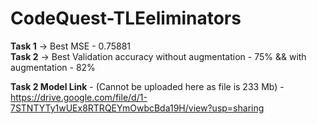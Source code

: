 # CodeQuest-TLEeliminators


<b>Task 1</b> -> Best MSE - 0.75881 </br>
<b>Task 2</b> -> Best Validation accuracy without augmentation - 75%  &&  with augmentation - 82%


<b>Task 2 Model Link</b> - (Cannot be uploaded here as file is 233 Mb) -  https://drive.google.com/file/d/1-7STNTYTy1wUEx8RTRQEYmOwbcBda19H/view?usp=sharing
